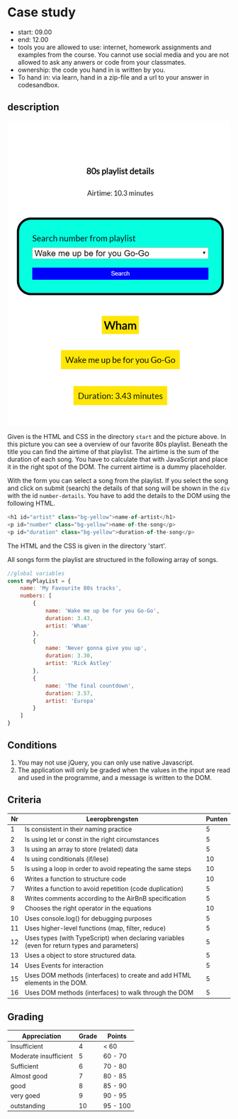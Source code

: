 # Case study

* start: 09.00
* end: 12.00
* tools you are allowed to use: internet, homework assignments and examples from the course. You cannot use social media and you are not allowed to ask any anwers or code from your classmates.
* ownership: the code you hand in is written by you.
* To hand in: via learn, hand in a zip-file and a url to your answer in codesandbox.

## description

![Car Category](music-category.png)

Given is the HTML and CSS in the directory `start` and the picture above. In this picture you can see a overview of our favorite 80s playlist. Beneath the title you can find the airtime of that playlist. The airtime is the sum of the duration of each song. You have to calculate that with JavaScript and place it in the right spot of the DOM. The current airtime is a dummy placeholder.

With the form you can select a song from the playlist. If you select the song and click on submit (search) the details of that song will be shown in the `div` with the id `number-details`. You have to add the details to the DOM using the following HTML.

```javascript
<h1 id="artist" class="bg-yellow">name-of-artist</h1>
<p id="number" class="bg-yellow">name-of-the-song</p>
<p id="duration" class="bg-yellow">duration-of-the-song</p>
```

The HTML and the CSS is given in the directory 'start'.

All songs form the playlist are structured in the following array of songs.

```javascript
//global variables
const myPlayList = {
    name: 'My Favourite 80s tracks',
    numbers: [
        {
            name: 'Wake me up be for you Go-Go',
            duration: 3.43,
            artist: 'Wham'
        },
        {
            name: 'Never gonna give you up',
            duration: 3.30,
            artist: 'Rick Astley'
        },
        {
            name: 'The final countdown',
            duration: 3.57,
            artist: 'Europa'
        }
    ]
}
```

## Conditions

1. You may not use jQuery, you can only use native Javascript.
2. The application will only be graded when the values in the input are read and used in the programme, and a message is written to the DOM.

## Criteria

| Nr  | Leeropbrengsten                                                                        | Punten |
|-----|----------------------------------------------------------------------------------------|--------|
| 1   | Is consistent in their naming practice                                                 | 5      |
| 2   | Is using let or const in the right circumstances                                       | 5      |
| 3   | Is using an array to store (related) data                                              | 5      |
| 4   | Is using conditionals (if/lese)                                                        | 10     |
| 5   | Is using a loop in order to avoid repeating the same steps                             | 10     |
| 6   | Writes a function to structure code                                                    | 10     |
| 7   | Writes a function to avoid repetition (code duplication)                               | 5      |
| 8   | Writes comments according to the AirBnB specification                                  | 5      |
| 9   | Chooses the right operator in the equations                                            | 10     |
| 10  | Uses console.log() for debugging purposes                                              | 5      |
| 11  | Uses higher-level functions (map, filter, reduce)                                      | 5      |
| 12  | Uses types (with TypeScript) when declaring variables (even for return types and parameters)                                                                                    | 5      |
| 13  | Uses a object to store structured data.                                                | 5      |
| 14  | Uses Events for interaction                                                            | 5      |
| 15  | Uses DOM methods (interfaces) to create and add HTML elements in the DOM.              | 5      |
| 16  | Uses DOM methods (interfaces) to walk through the DOM                                  | 5      |

## Grading

| Appreciation           | Grade | Points |
|------------------------|--------|---------------|
| Insufficient           | 4      | < 60          |
| Moderate insufficient  | 5      | 60 - 70       |
| Sufficient             | 6      | 70 - 80       |
| Almost good            | 7      | 80 - 85       |
| good                   | 8      | 85 - 90       |
| very goed              | 9      | 90 - 95       |
| outstanding            | 10     | 95 - 100      |